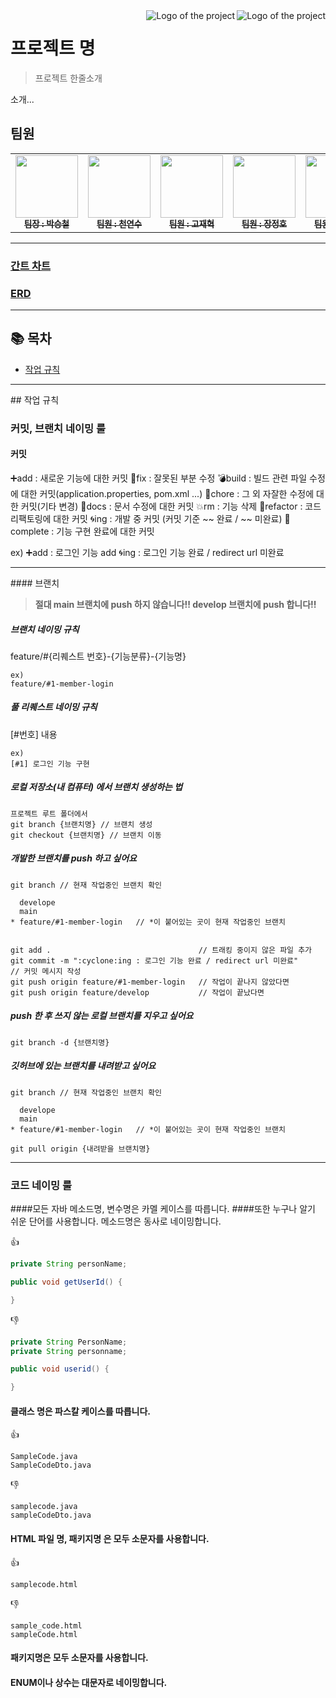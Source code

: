 <img src="./images/logo.sample.png" alt="Logo of the project" align="right">
<img src="./images/logo.sample.png" alt="Logo of the project" align="right">

# 프로젝트 명
> 프로젝트 한줄소개

소개...



## 팀원
<table>
  <tbody>
    <tr>
      <td align="center"><a href="https://github.com/CLYZEN"><img src="https://avatars.githubusercontent.com/u/106406602?v=4" width="100px;" alt=""/><br /><sub><b>팀장 : 박승철</b></sub></a><br /></td>
      <td align="center"><a href="https://github.com/cheonyeonsu"><img src="https://avatars.githubusercontent.com/u/130732132?v=4" width="100px;" alt=""/><br /><sub><b>팀원 : 천연수</b></sub></a><br /></td>
      <td align="center"><a href="https://github.com/endendrh222"><img src="https://avatars.githubusercontent.com/u/130732107?v=4" width="100px;" alt=""/><br /><sub><b>팀원 : 고재혁</b></sub></a><br /></td>
      <td align="center"><a href="https://github.com/hanzoeun"><img src="https://avatars.githubusercontent.com/u/130732055?v=4" width="100px;" alt=""/><br /><sub><b>팀원 : 장정호</b></sub></a><br /></td>
      <td align="center"><a href="https://github.com/jyong0000"><img src="https://avatars.githubusercontent.com/u/130732144?v=4" width="100px;" alt=""/><br /><sub><b>팀원 : 허재용</b></sub></a><br /></td>
    </tr>
  </tbody>
</table>
<hr>

### [간트 차트](https://docs.google.com/spreadsheets/d/14Vpw906-2PBuaMtk_2xPcMcmKJ7Zt-6X10sSfAEXYeA/edit#gid=1115838130)
### [ERD](https://www.erdcloud.com/d/AJECkdDa5fRg4ioaw)

<hr>

## 📚 목차

* [작업 규칙](#작업-규칙)

<hr>
## 작업 규칙

### 커밋, 브랜치 네이밍 룰

#### 커밋
:heavy_plus_sign:add : 새로운 기능에 대한 커밋
:wrench:fix : 잘못된 부분 수정
:bomb:build : 빌드 관련 파일 수정에 대한 커밋(application.properties, pom.xml ...)
:pencil:chore : 그 외 자잘한 수정에 대한 커밋(기타 변경)
:bookmark:docs : 문서 수정에 대한 커밋
:boom:rm : 기능 삭제
:ghost:refactor : 코드 리팩토링에 대한 커밋
:cyclone:ing : 개발 중 커밋 (커밋 기준 ~~ 완료 / ~~ 미완료)
:tada:complete : 기능 구현 완료에 대한 커밋

ex)
:heavy_plus_sign:add : 로그인 기능 add
:cyclone:ing : 로그인 기능 완료 / redirect url 미완료
<hr>
#### 브랜치

><strong>절대 main 브랜치에 push 하지 않습니다!! develop 브랜치에 push 합니다!!</strong>

##### 브랜치 네이밍 규칙
feature/#{리퀘스트 번호}-{기능분류}-{기능명}
```
ex)
feature/#1-member-login
```
##### 풀 리퀘스트 네이밍 규칙
[#번호] 내용
```
ex)
[#1] 로그인 기능 구현
```

##### 로컬 저장소(내 컴퓨터) 에서 브랜치 생성하는 법
```git
프로젝트 루트 폴더에서
git branch {브랜치명} // 브랜치 생성
git checkout {브랜치명} // 브랜치 이동
```
##### 개발한 브랜치를 push 하고 싶어요
```git
git branch // 현재 작업중인 브랜치 확인

  develope
  main
* feature/#1-member-login   // *이 붙어있는 곳이 현재 작업중인 브랜치


git add .                                 // 트래킹 중이지 않은 파일 추가
git commit -m ":cyclone:ing : 로그인 기능 완료 / redirect url 미완료"       // 커밋 메시지 작성
git push origin feature/#1-member-login   // 작업이 끝나지 않았다면
git push origin feature/develop           // 작업이 끝났다면
```
##### push 한 후 쓰지 않는 로컬 브랜치를 지우고 싶어요
```git
git branch -d {브랜치명}
```
##### 깃허브에 있는 브랜치를 내려받고 싶어요
```git
git branch // 현재 작업중인 브랜치 확인

  develope
  main
* feature/#1-member-login   // *이 붙어있는 곳이 현재 작업중인 브랜치

git pull origin {내려받을 브랜치명}
```
<hr>



### 코드 네이밍 룰

####모든 자바 메소드명, 변수명은 카멜 케이스를 따릅니다. 
####또한 누구나 알기 쉬운 단어를 사용합니다.
메소드명은 동사로 네이밍합니다.

:+1:
```java
private String personName; 

public void getUserId() {

}
```

:-1:
```java
private String PersonName;
private String personname; 

public void userid() {

}
```

#### 클래스 명은 파스칼 케이스를 따릅니다.

:+1:
```text
SampleCode.java
SampleCodeDto.java
```

:-1:
```text
samplecode.java
sampleCodeDto.java
```

#### HTML 파일 명, 패키지명 은 모두 소문자를 사용합니다.

:+1:
```text
samplecode.html
```

:-1:
```text
sample_code.html
sampleCode.html
```
#### 패키지명은 모두 소문자를 사용합니다.
#### ENUM이나 상수는 대문자로 네이밍합니다.




